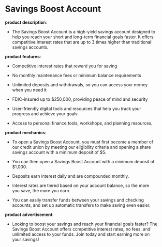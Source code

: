 # Savings Boost Account

**product description**: 

- The Savings Boost Account is a high-yield savings account designed to help you reach your short and long-term financial goals faster. It offers competitive interest rates that are up to 3 times higher than traditional savings accounts.

**product features**: 

- Competitive interest rates that reward you for saving

- No monthly maintenance fees or minimum balance requirements

- Unlimited deposits and withdrawals, so you can access your money when you need it

- FDIC-insured up to $250,000, providing peace of mind and security

- User-friendly digital tools and resources that help you track your progress and achieve your goals

- Access to personal finance tools, workshops, and planning resources.

**product mechanics**: 

- To open a Savings Boost Account, you must first become a member of our credit union by meeting our eligibility criteria and opening a share savings account with a minimum deposit of $5.

- You can then open a Savings Boost Account with a minimum deposit of $1,000.

- Deposits earn interest daily and are compounded monthly.

- Interest rates are tiered based on your account balance, so the more you save, the more you earn.

- You can easily transfer funds between your savings and checking accounts, and set up automatic transfers to make saving even easier.

**product advertisement**: 

- Looking to boost your savings and reach your financial goals faster? The Savings Boost Account offers competitive interest rates, no fees, and unlimited access to your funds. Join today and start earning more on your savings!

